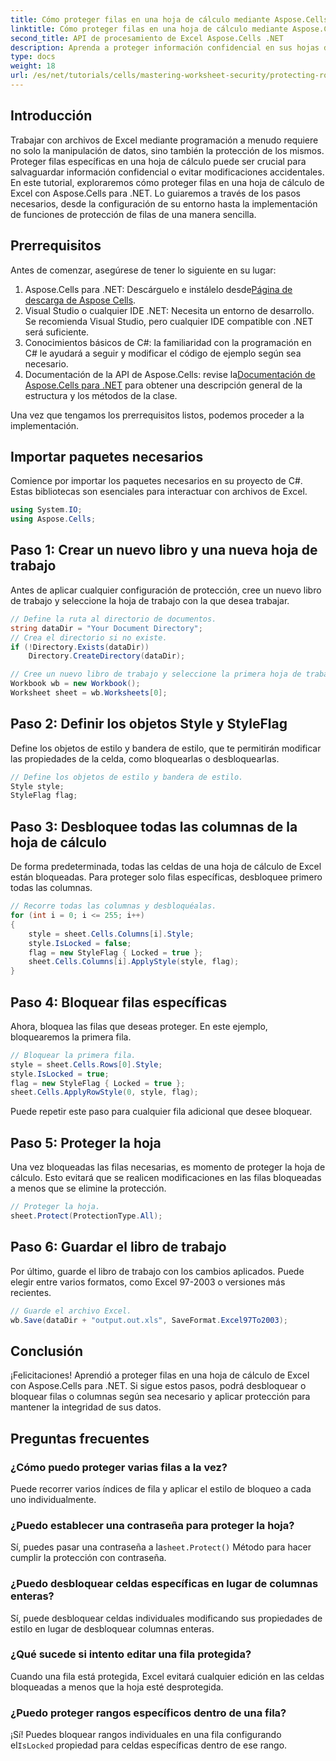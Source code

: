 ```yaml
---
title: Cómo proteger filas en una hoja de cálculo mediante Aspose.Cells
linktitle: Cómo proteger filas en una hoja de cálculo mediante Aspose.Cells
second_title: API de procesamiento de Excel Aspose.Cells .NET
description: Aprenda a proteger información confidencial en sus hojas de cálculo de Excel protegiendo filas específicas con Aspose.Cells para .NET. Este tutorial completo cubre todo, desde la configuración de su entorno hasta la configuración de su sistema.
type: docs
weight: 18
url: /es/net/tutorials/cells/mastering-worksheet-security/protecting-rows/
---
```

## Introducción

Trabajar con archivos de Excel mediante programación a menudo requiere no solo la manipulación de datos, sino también la protección de los mismos. Proteger filas específicas en una hoja de cálculo puede ser crucial para salvaguardar información confidencial o evitar modificaciones accidentales. En este tutorial, exploraremos cómo proteger filas en una hoja de cálculo de Excel con Aspose.Cells para .NET. Lo guiaremos a través de los pasos necesarios, desde la configuración de su entorno hasta la implementación de funciones de protección de filas de una manera sencilla.

## Prerrequisitos
Antes de comenzar, asegúrese de tener lo siguiente en su lugar:

1.  Aspose.Cells para .NET: Descárguelo e instálelo desde[Página de descarga de Aspose Cells](https://releases.aspose.com/cells/net/).
2. Visual Studio o cualquier IDE .NET: Necesita un entorno de desarrollo. Se recomienda Visual Studio, pero cualquier IDE compatible con .NET será suficiente.
3. Conocimientos básicos de C#: la familiaridad con la programación en C# le ayudará a seguir y modificar el código de ejemplo según sea necesario.
4.  Documentación de la API de Aspose.Cells: revise la[Documentación de Aspose.Cells para .NET](https://reference.aspose.com/cells/net/) para obtener una descripción general de la estructura y los métodos de la clase.

Una vez que tengamos los prerrequisitos listos, podemos proceder a la implementación.

## Importar paquetes necesarios
Comience por importar los paquetes necesarios en su proyecto de C#. Estas bibliotecas son esenciales para interactuar con archivos de Excel.

```csharp
using System.IO;
using Aspose.Cells;
```

## Paso 1: Crear un nuevo libro y una nueva hoja de trabajo
Antes de aplicar cualquier configuración de protección, cree un nuevo libro de trabajo y seleccione la hoja de trabajo con la que desea trabajar.

```csharp
// Define la ruta al directorio de documentos.
string dataDir = "Your Document Directory";
// Crea el directorio si no existe.
if (!Directory.Exists(dataDir))
    Directory.CreateDirectory(dataDir);

// Cree un nuevo libro de trabajo y seleccione la primera hoja de trabajo.
Workbook wb = new Workbook();
Worksheet sheet = wb.Worksheets[0];
```

## Paso 2: Definir los objetos Style y StyleFlag
Define los objetos de estilo y bandera de estilo, que te permitirán modificar las propiedades de la celda, como bloquearlas o desbloquearlas.

```csharp
// Define los objetos de estilo y bandera de estilo.
Style style;
StyleFlag flag;
```

## Paso 3: Desbloquee todas las columnas de la hoja de cálculo
De forma predeterminada, todas las celdas de una hoja de cálculo de Excel están bloqueadas. Para proteger solo filas específicas, desbloquee primero todas las columnas.

```csharp
// Recorre todas las columnas y desbloquéalas.
for (int i = 0; i <= 255; i++)
{
    style = sheet.Cells.Columns[i].Style;
    style.IsLocked = false;
    flag = new StyleFlag { Locked = true };
    sheet.Cells.Columns[i].ApplyStyle(style, flag);
}
```

## Paso 4: Bloquear filas específicas
Ahora, bloquea las filas que deseas proteger. En este ejemplo, bloquearemos la primera fila.

```csharp
// Bloquear la primera fila.
style = sheet.Cells.Rows[0].Style;
style.IsLocked = true;
flag = new StyleFlag { Locked = true };
sheet.Cells.ApplyRowStyle(0, style, flag);
```

Puede repetir este paso para cualquier fila adicional que desee bloquear.

## Paso 5: Proteger la hoja
Una vez bloqueadas las filas necesarias, es momento de proteger la hoja de cálculo. Esto evitará que se realicen modificaciones en las filas bloqueadas a menos que se elimine la protección.

```csharp
// Proteger la hoja.
sheet.Protect(ProtectionType.All);
```

## Paso 6: Guardar el libro de trabajo
Por último, guarde el libro de trabajo con los cambios aplicados. Puede elegir entre varios formatos, como Excel 97-2003 o versiones más recientes.

```csharp
// Guarde el archivo Excel.
wb.Save(dataDir + "output.out.xls", SaveFormat.Excel97To2003);
```

## Conclusión
¡Felicitaciones! Aprendió a proteger filas en una hoja de cálculo de Excel con Aspose.Cells para .NET. Si sigue estos pasos, podrá desbloquear o bloquear filas o columnas según sea necesario y aplicar protección para mantener la integridad de sus datos.

## Preguntas frecuentes
### ¿Cómo puedo proteger varias filas a la vez?
Puede recorrer varios índices de fila y aplicar el estilo de bloqueo a cada uno individualmente.

### ¿Puedo establecer una contraseña para proteger la hoja?
 Sí, puedes pasar una contraseña a la`sheet.Protect()` Método para hacer cumplir la protección con contraseña.

### ¿Puedo desbloquear celdas específicas en lugar de columnas enteras?
Sí, puede desbloquear celdas individuales modificando sus propiedades de estilo en lugar de desbloquear columnas enteras.

### ¿Qué sucede si intento editar una fila protegida?
Cuando una fila está protegida, Excel evitará cualquier edición en las celdas bloqueadas a menos que la hoja esté desprotegida.

### ¿Puedo proteger rangos específicos dentro de una fila?
 ¡Sí! Puedes bloquear rangos individuales en una fila configurando el`IsLocked` propiedad para celdas específicas dentro de ese rango.